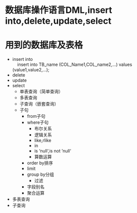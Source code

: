 数据库操作语言DML,insert into,delete,update,select
===
用到的数据库及表格
===

* insert into<br>
    &nbsp;&nbsp;&nbsp;&nbsp;insert into TB_name (COL_Name1,COL_name2,...) values (value1,value2,...);
* delete
* update
* select
    * 单表查询（简单查询）
    * 多表查询
    * 子查询（嵌套查询）
    * 子句
        * from子句
        * where子句
            * 布尔关系
            * 逻辑关系
            * like,rlike
            * in
            * is ‘null‘,is not ’null‘
            * 算数运算
        * order by排序
        * limit
        * group by分组
            * 过滤
        * 字段别名
        * 聚合运算
* 多表查询
* 子查询


